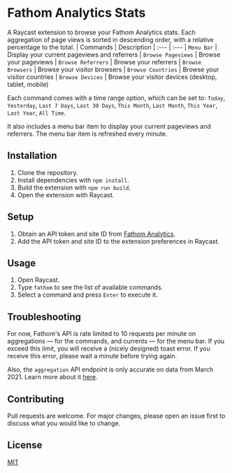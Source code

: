 # Fathom Analytics Stats
A Raycast extension to browse your Fathom Analytics stats. Each aggregation of page views is sorted in descending order, with a relative percentage to the total.
| Commands           | Description
| :---               | :---
| `Menu Bar`         | Display your current pageviews and referrers
| `Browse Pageviews` | Browse your pageviews
| `Browse Referrers` | Browse your referrers
| `Browse Browsers`  | Browse your visitor browsers
| `Browse Countries` | Browse your visitor countries
| `Browse Devices`   | Browse your visitor devices (desktop, tablet, mobile)

Each command comes with a time range option, which can be set to: `Today`, `Yesterday`, `Last 7 Days`, `Last 30 Days`, `This Month`, `Last Month`, `This Year`, `Last Year`, `All Time`.

It also includes a menu bar item to display your current pageviews and referrers. The menu bar item is refreshed every minute.

## Installation
1. Clone the repository.
2. Install dependencies with `npm install`.
3. Build the extension with `npm run build`.
4. Open the extension with Raycast.

## Setup
1. Obtain an API token and site ID from [Fathom Analytics](usefathom.com).
2. Add the API token and site ID to the extension preferences in Raycast.

## Usage
1. Open Raycast.
2. Type `fathom` to see the list of available commands.
3. Select a command and press `Enter` to execute it.

## Troubleshooting
For now, Fathom's API is rate limited to 10 requests per minute on aggregations — for the commands, and currents — for the menu bar. If you exceed this limit, you will receive a (nicely designed) toast error. If you receive this error, please wait a minute before trying again.

Also, the `aggregation` API endpoint is only accurate on data from March 2021. Learn more about it [here](https://usefathom.com/api#aggregation).

## Contributing
Pull requests are welcome. For major changes, please open an issue first to discuss what you would like to change.

## License
[MIT](LICENSE)
